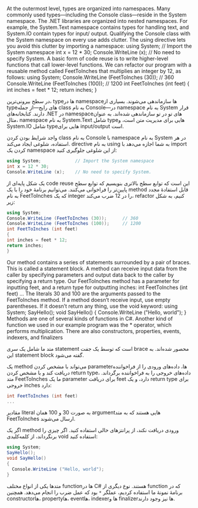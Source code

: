 At the outermost level, types are organized into namespaces. Many commonly used
 types—including the Console class—reside in the System namespace. The .NET
 libraries are organized into nested namespaces. For example, the System.Text
 namespace contains types for handling text, and System.IO contain types for input/
 output.
 Qualifying the Console class with the System namespace on every use adds clutter.
 The using directive lets you avoid this clutter by importing a namespace:
 using System;
             // Import the System namespace
 int x = 12 * 30;
 Console.WriteLine (x);    // No need to specify System.
 A basic form of code reuse is to write higher-level functions that call lower-level
 functions. We can refactor our program with a reusable method called FeetToInches
 that multiplies an integer by 12, as follows:
 using System;
 Console.WriteLine (FeetToInches (30));      // 360
 Console.WriteLine (FeetToInches (100));     // 1200
 int FeetToInches (int feet)
 {
 int inches = feet * 12;
 return inches;
 }


در سطح بیرونی‌ترین، type‌ها در namespace‌ها سازماندهی می‌شوند. بسیاری از type‌های رایج—از جمله class به نام Console—در namespace به نام System قرار دارند. کتابخانه‌های .NET در namespace‌های تو در تو سازماندهی شده‌اند. به عنوان مثال، namespace به نام System.Text شامل type‌هایی برای مدیریت متن است، و System.IO شامل type‌هایی برای input/output است.

واجد شرایط بودن کردن class به نام Console با namespace به نام System در هر استفاده، شلوغی ایجاد می‌کند. directive به نام using به شما اجازه می‌دهد با import کردن یک namespace از این شلوغی جلوگیری کنید:

```csharp
using System;             // Import the System namespace
int x = 12 * 30;
Console.WriteLine (x);    // No need to specify System.
```
یک شکل پایه‌ای از code reuse این است که توابع سطح بالاتری بنویسیم که توابع سطح پایین‌تر را فراخوانی می‌کنند. می‌توانیم برنامهٔ خود را با یک method قابل استفادهٔ مجدد به نام FeetToInches که یک integer را در 12 ضرب می‌کند، refactor کنیم، به شکل زیر:

```csharp
using System;
Console.WriteLine (FeetToInches (30));      // 360
Console.WriteLine (FeetToInches (100));     // 1200
int FeetToInches (int feet)
{
int inches = feet * 12;
return inches;
}
```

Our method contains a series of statements surrounded by a pair of braces. This is
 called a statement block.
 A method can receive input data from the caller by specifying parameters and output
 data back to the caller by specifying a return type. Our FeetToInches method has a
 parameter for inputting feet, and a return type for outputting inches:
 int FeetToInches (int feet)
 ...
 The literals 30 and 100 are the arguments passed to the FeetToInches method.
 If a method doesn’t receive input, use empty parentheses. If it doesn’t return any
thing, use the void keyword:
 using System;
 SayHello();
 void SayHello()
 {
  Console.WriteLine ("Hello, world");
 }
 Methods are one of several kinds of functions in C#. Another kind of function we
 used in our example program was the * operator, which performs multiplication.
 There are also constructors, properties, events, indexers, and finalizers

متد ما شامل یک سری statement است که توسط یک جفت brace محصور شده‌اند. به این statement block گفته می‌شود.

یک method می‌تواند با مشخص کردن parameter‌ها، داده‌های ورودی را از فراخواننده دریافت کند و با مشخص کردن return type، داده‌های خروجی را به فراخواننده برگرداند. متد FeetToInches ما یک parameter برای دریافت feet دارد، و یک return type برای خروجی inches دارد:
```csharp
int FeetToInches (int feet)
...
```
مقادیر literal به صورت 30 و 100 همان argument‌هایی هستند که به متد FeetToInches ارسال می‌شوند.

اگر یک method ورودی دریافت نکند، از پرانتزهای خالی استفاده کنید. اگر چیزی را برنگرداند، از کلمه‌کلیدی void استفاده کنید:

```csharp
using System;
SayHello();
void SayHello()
{
  Console.WriteLine ("Hello, world");
}
```
متدها یکی از انواع مختلف function‌ها در C# هستند. نوع دیگری از function که در برنامهٔ نمونهٔ ما استفاده کردیم، عملگر `*` بود که عمل ضرب را انجام می‌دهد. همچنین constructor‌ها، property‌ها، event‌ها، indexer‌ها و finalizer‌ها نیز وجود دارند.

 

